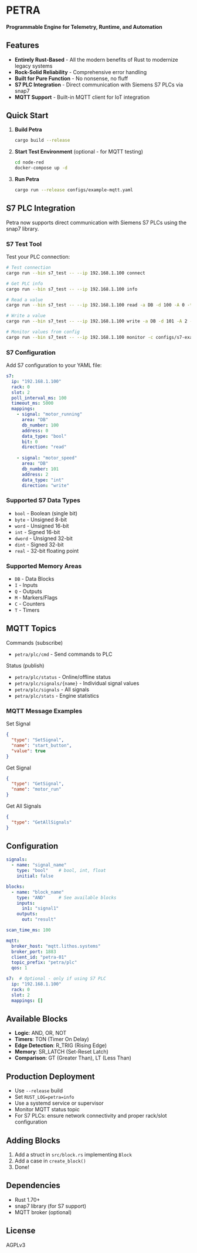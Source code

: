 # PETRA
#### Programmable Engine for Telemetry, Runtime, and Automation

## Features

- **Entirely Rust-Based** - All the modern benefits of Rust to modernize legacy systems
- **Rock-Solid Reliability** - Comprehensive error handling
- **Built for Pure Function** - No nonsense, no fluff
- **S7 PLC Integration** - Direct communication with Siemens S7 PLCs via snap7
- **MQTT Support** - Built-in MQTT client for IoT integration
    
## Quick Start

1. **Build Petra**
   ```bash
   cargo build --release
   ```
2. **Start Test Environment** (optional - for MQTT testing)
   ```bash
   cd node-red
   docker-compose up -d
   ```
3. **Run Petra**
   ```bash
   cargo run --release configs/example-mqtt.yaml
   ```

## S7 PLC Integration

Petra now supports direct communication with Siemens S7 PLCs using the snap7 library.

### S7 Test Tool

Test your PLC connection:
```bash
# Test connection
cargo run --bin s7_test -- --ip 192.168.1.100 connect

# Get PLC info
cargo run --bin s7_test -- --ip 192.168.1.100 info

# Read a value
cargo run --bin s7_test -- --ip 192.168.1.100 read -a DB -d 100 -A 0 -t bool -b 0

# Write a value
cargo run --bin s7_test -- --ip 192.168.1.100 write -a DB -d 101 -A 2 -t int -v 1500

# Monitor values from config
cargo run --bin s7_test -- --ip 192.168.1.100 monitor -c configs/s7-example.yaml
```

### S7 Configuration

Add S7 configuration to your YAML file:

```yaml
s7:
  ip: "192.168.1.100"
  rack: 0
  slot: 2
  poll_interval_ms: 100
  timeout_ms: 5000
  mappings:
    - signal: "motor_running"
      area: "DB"
      db_number: 100
      address: 0
      data_type: "bool"
      bit: 0
      direction: "read"
    
    - signal: "motor_speed"
      area: "DB"
      db_number: 101
      address: 2
      data_type: "int"
      direction: "write"
```

### Supported S7 Data Types
- `bool` - Boolean (single bit)
- `byte` - Unsigned 8-bit
- `word` - Unsigned 16-bit
- `int` - Signed 16-bit
- `dword` - Unsigned 32-bit
- `dint` - Signed 32-bit
- `real` - 32-bit floating point

### Supported Memory Areas
- `DB` - Data Blocks
- `I` - Inputs
- `Q` - Outputs
- `M` - Markers/Flags
- `C` - Counters
- `T` - Timers

## MQTT Topics

Commands (subscribe)
- `petra/plc/cmd` - Send commands to PLC

Status (publish)
- `petra/plc/status` - Online/offline status
- `petra/plc/signals/{name}` - Individual signal values
- `petra/plc/signals` - All signals
- `petra/plc/stats` - Engine statistics

### MQTT Message Examples

Set Signal
```json
{
  "type": "SetSignal",
  "name": "start_button",
  "value": true
}
```

Get Signal
```json
{
  "type": "GetSignal",
  "name": "motor_run"
}
```

Get All Signals
```json
{
  "type": "GetAllSignals"
}
```

## Configuration

```yaml
signals:
  - name: "signal_name"
    type: "bool"    # bool, int, float
    initial: false

blocks:
  - name: "block_name"
    type: "AND"     # See available blocks
    inputs:
      in1: "signal1"
    outputs:
      out: "result"

scan_time_ms: 100

mqtt:
  broker_host: "mqtt.lithos.systems"
  broker_port: 1883
  client_id: "petra-01"
  topic_prefix: "petra/plc"
  qos: 1

s7:  # Optional - only if using S7 PLC
  ip: "192.168.1.100"
  rack: 0
  slot: 2
  mappings: []
```

## Available Blocks

- **Logic**: AND, OR, NOT
- **Timers**: TON (Timer On Delay)
- **Edge Detection**: R_TRIG (Rising Edge)
- **Memory**: SR_LATCH (Set-Reset Latch)
- **Comparison**: GT (Greater Than), LT (Less Than)

## Production Deployment

- Use `--release` build
- Set `RUST_LOG=petra=info`
- Use a systemd service or supervisor
- Monitor MQTT status topic
- For S7 PLCs: ensure network connectivity and proper rack/slot configuration

## Adding Blocks

1. Add a struct in `src/block.rs` implementing `Block`
2. Add a case in `create_block()`
3. Done!

## Dependencies

- Rust 1.70+
- snap7 library (for S7 support)
- MQTT broker (optional)

## License

AGPLv3
